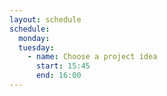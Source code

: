 ```yaml
---
layout: schedule
schedule:
  monday:
  tuesday:
    - name: Choose a project idea
      start: 15:45
      end: 16:00
---
```

